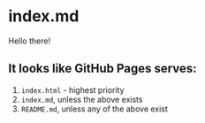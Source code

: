 # index.md

Hello there!

## It looks like GitHub Pages serves:
1. `index.html` - highest priority
2. `index.md`, unless the above exists
3. `README.md`, unless any of the above exist
